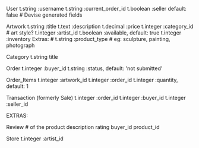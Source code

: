 User
    t.string :username
    t.string  :current_order_id
    t.boolean :seller       default: false
    # Devise generated fields

Artwork
    t.string :title
    t.text :description
    t.decimal :price
    t.integer :category_id # art style?
    t.integer :artist_id
    t.boolean :available, default: true
    t.integer :inventory
    Extras:
    # t.string :product_type # eg: sculpture, painting, photograph

Category
    t.string title

Order
    t.integer :buyer_id
    t.string :status,   default: 'not submitted'

Order_Items
    t.integer :artwork_id
    t.integer :order_id
    t.integer :quantity,    default: 1

Transaction (formerly Sale)
    t.integer :order_id
    t.integer :buyer_id
    t.integer :seller_id

EXTRAS:

Review # of the product
    description
    rating
    buyer_id
    product_id

Store
    t.integer :artist_id
